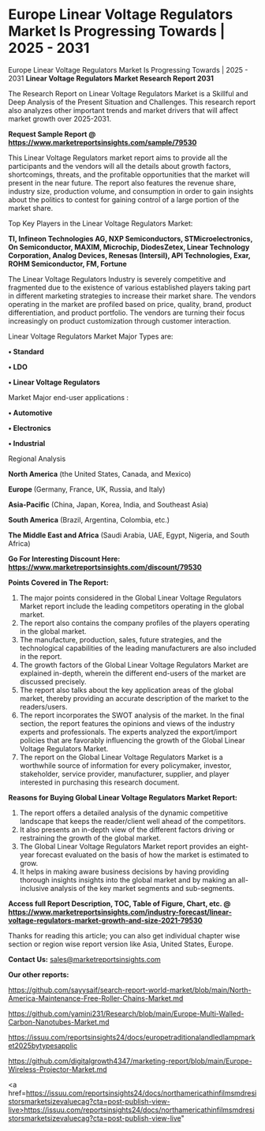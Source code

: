 # Europe Linear Voltage Regulators Market Is Progressing Towards | 2025 - 2031
Europe Linear Voltage Regulators Market Is Progressing Towards | 2025 - 2031
<strong>Linear Voltage Regulators Market Research Report 2031</strong>

The Research Report on Linear Voltage Regulators Market is a Skillful and Deep Analysis of the Present Situation and Challenges. This research report also analyzes other important trends and market drivers that will affect market growth over 2025-2031.

<strong>Request Sample Report @ <a href=https://www.marketreportsinsights.com/sample/79530>https://www.marketreportsinsights.com/sample/79530</a></strong>

This Linear Voltage Regulators market report aims to provide all the participants and the vendors will all the details about growth factors, shortcomings, threats, and the profitable opportunities that the market will present in the near future. The report also features the revenue share, industry size, production volume, and consumption in order to gain insights about the politics to contest for gaining control of a large portion of the market share.

Top Key Players in the Linear Voltage Regulators Market:

<strong>TI, Infineon Technologies AG, NXP Semiconductors, STMicroelectronics, On Semiconductor, MAXIM, Microchip, DiodesZetex, Linear Technology Corporation, Analog Devices, Renesas (Intersil), API Technologies, Exar, ROHM Semiconductor, FM, Fortune</strong>

The Linear Voltage Regulators Industry is severely competitive and fragmented due to the existence of various established players taking part in different marketing strategies to increase their market share. The vendors operating in the market are profiled based on price, quality, brand, product differentiation, and product portfolio. The vendors are turning their focus increasingly on product customization through customer interaction.

Linear Voltage Regulators Market Major Types are:

<strong>• Standard

• LDO 

• Linear Voltage Regulators</strong>

Market Major end-user applications :

<strong>• Automotive

• Electronics

• Industrial</strong>

Regional Analysis

</u><strong><b>North America</b></strong> (the United States, Canada, and Mexico)

<strong><b>Europe </b></strong>(Germany, France, UK, Russia, and Italy)

<strong><b>Asia-Pacific</b></strong> (China, Japan, Korea, India, and Southeast Asia)

<strong><b>South America</b></strong> (Brazil, Argentina, Colombia, etc.)

<strong><b>The Middle East and Africa</b></strong> (Saudi Arabia, UAE, Egypt, Nigeria, and South Africa)

<strong>Go For Interesting Discount Here: <a href=https://www.marketreportsinsights.com/discount/79530>https://www.marketreportsinsights.com/discount/79530</a></strong>

<strong>Points Covered in The Report:</strong>
<ol>
  <li>The major points considered in the Global Linear Voltage Regulators Market report include the leading competitors operating in the global market.</li>
  <li>The report also contains the company profiles of the players operating in the global market.</li>
  <li>The manufacture, production, sales, future strategies, and the technological capabilities of the leading manufacturers are also included in the report.</li>
  <li>The growth factors of the Global Linear Voltage Regulators Market are explained in-depth, wherein the different end-users of the market are discussed precisely.</li>
  <li>The report also talks about the key application areas of the global market, thereby providing an accurate description of the market to the readers/users.</li>
  <li>The report incorporates the SWOT analysis of the market. In the final section, the report features the opinions and views of the industry experts and professionals. The experts analyzed the export/import policies that are favorably influencing the growth of the Global Linear Voltage Regulators Market.</li>
  <li>The report on the Global Linear Voltage Regulators Market is a worthwhile source of information for every policymaker, investor, stakeholder, service provider, manufacturer, supplier, and player interested in purchasing this research document.</li>
</ol>
<strong>Reasons for Buying Global Linear Voltage Regulators Market Report:</strong>

<ol>
  <li>The report offers a detailed analysis of the dynamic competitive landscape that keeps the reader/client well ahead of the competitors.</li>
  <li>It also presents an in-depth view of the different factors driving or restraining the growth of the global market.</li>
  <li>The Global Linear Voltage Regulators Market report provides an eight-year forecast evaluated on the basis of how the market is estimated to grow.</li>
  <li>It helps in making aware business decisions by having providing thorough insights insights into the global market and by making an all-inclusive analysis of the key market segments and sub-segments.</li>
</ol>
<strong>Access full Report Description, TOC, Table of Figure, Chart, etc. @ <a href=https://www.marketreportsinsights.com/industry-forecast/linear-voltage-regulators-market-growth-and-size-2021-79530>https://www.marketreportsinsights.com/industry-forecast/linear-voltage-regulators-market-growth-and-size-2021-79530</a></strong>


Thanks for reading this article; you can also get individual chapter wise section or region wise report version like Asia, United States, Europe.

<strong>Contact Us:</strong>
sales@marketreportsinsights.com

<strong>Our other reports:</strong>

<a href=https://github.com/sayysaif/search-report-world-market/blob/main/North-America-Maintenance-Free-Roller-Chains-Market.md>https://github.com/sayysaif/search-report-world-market/blob/main/North-America-Maintenance-Free-Roller-Chains-Market.md</a>

<a href=https://github.com/yamini231/Research/blob/main/Europe-Multi-Walled-Carbon-Nanotubes-Market.md>https://github.com/yamini231/Research/blob/main/Europe-Multi-Walled-Carbon-Nanotubes-Market.md</a>

<a href=https://issuu.com/reportsinsights24/docs/europetraditionalandledlampmarket2025bytypesapplic>https://issuu.com/reportsinsights24/docs/europetraditionalandledlampmarket2025bytypesapplic</a>

<a href=https://github.com/digitalgrowth4347/marketing-report/blob/main/Europe-Wireless-Projector-Market.md>https://github.com/digitalgrowth4347/marketing-report/blob/main/Europe-Wireless-Projector-Market.md</a>

<a href=https://issuu.com/reportsinsights24/docs/northamericathinfilmsmdresistorsmarketsizevaluecag?cta=post-publish-view-live>https://issuu.com/reportsinsights24/docs/northamericathinfilmsmdresistorsmarketsizevaluecag?cta=post-publish-view-live</a>"

